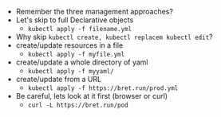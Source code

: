- Remember the three management approaches?
- Let's skip to full Declarative objects
	- `kubectl apply -f filename.yml`
- Why skip `kubectl create, kubectl replacem kubectl edit`?
- create/update resources in a file
	- `kubectl apply -f myfile.yml`
- create/update a whole directory of yaml
	- `kubectl apply -f myyaml/`
- create/update from a URL
	- `kubectl apply -f https://bret.run/prod.yml`
- Be careful, lets look at it first (browser or curl)
	- `curl -L https://bret.run/pod`